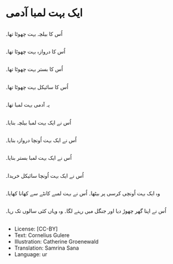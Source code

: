 # ایک بہت لمبا آدمی

##
اُس کا بیلچہ بہت چھوٹا تھا۔

##
اُس کا دروازہ بہت چھوٹا تھا۔

##
اُس کا بستر بہت چھوٹا تھا۔

##
اُس کا سائیکل بہت چھوٹا تھا۔

##
یہ آدمی بہت لمبا تھا۔

##
اُس نے ایک بہت لمبا بیلچہ بنایا۔

##
اُس نے ایک بہت اُونچا دروازہ بنایا۔

##
اُس نے ایک بہت لمبا بستر بنایا۔

##
اُس نے ایک بہت اُونچا سائیکل خریدا۔

##
وہ ایک بہت اُونچی کرسی پر بیٹھا۔ اُس نے بہت لمبے کانٹے سے کھانا کھایا۔

##
اُس نے اپنا گھر چھوڑ دیا اور جنگل میں رہنے لگا۔ وہ وہاں کئی سالوں تک رہا۔

##
* License: [CC-BY]
* Text: Cornelius Gulere
* Illustration: Catherine Groenewald
* Translation: Samrina Sana
* Language: ur
